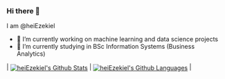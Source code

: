 ### Hi there 👋
I am @heiEzekiel

- 🔭 I’m currently working on machine learning and data science projects
- 🌱 I’m currently studying in BSc Information Systems (Business Analytics)

<!--


Here are some ideas to get you started:


-->

| <a href='https://github.com/anuraghazra/github-readme-stats'><img align="center" src="https://github-readme-stats.vercel.app/api?username=heiEzekiel" alt="heiEzekiel's Github Stats" /></a> 
| <a href='https://github.com/anuraghazra/github-readme-stats#top-languages-card'><img align="center" src="https://github-readme-stats.vercel.app/api/top-langs/?username=heiEzekiel&langs_count=6&layout=compact&theme=buefy&hide_border=true" alt="heiEzekiel's Github Languages" /></a> |
